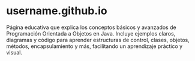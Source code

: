 # username.github.io
Página educativa que explica los conceptos básicos y avanzados de Programación Orientada a Objetos en Java. Incluye ejemplos claros, diagramas y código para aprender estructuras de control, clases, objetos, métodos, encapsulamiento y más, facilitando un aprendizaje práctico y visual.
